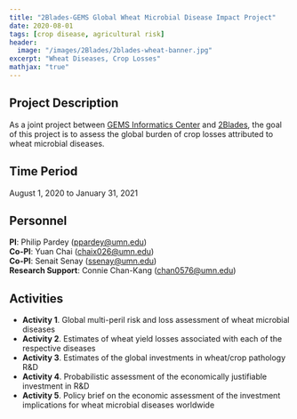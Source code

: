 ```yaml
---
title: "2Blades-GEMS Global Wheat Microbial Disease Impact Project"
date: 2020-08-01
tags: [crop disease, agricultural risk]
header:
  image: "/images/2Blades/2blades-wheat-banner.jpg"
excerpt: "Wheat Diseases, Crop Losses"
mathjax: "true"
---
```


## Project Description
As a joint project between [GEMS Informatics Center](https://agroinformatics.org/) and [2Blades](https://2blades.org/), the goal of this project is to assess the global burden of crop losses attributed to wheat microbial diseases.

## Time Period
August 1, 2020 to January 31, 2021

## Personnel
**PI**: Philip Pardey (ppardey@umn.edu)  
**Co-PI**: Yuan Chai (chaix026@umn.edu)  
**Co-PI**: Senait Senay (ssenay@umn.edu)  
**Research Support**: Connie Chan-Kang (chan0576@umn.edu)  

## Activities
* **Activity 1**. Global multi-peril risk and loss assessment of wheat microbial diseases
* **Activity 2**. Estimates of wheat yield losses associated with each of the respective diseases
* **Activity 3**. Estimates of the global investments in wheat/crop pathology R&D
* **Activity 4**. Probabilistic assessment of the economically justifiable investment in R&D
* **Activity 5**. Policy brief on the economic assessment of the investment implications for wheat microbial diseases worldwide


